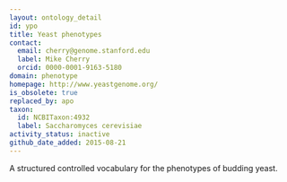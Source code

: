 ```yaml
---
layout: ontology_detail
id: ypo
title: Yeast phenotypes
contact:
  email: cherry@genome.stanford.edu
  label: Mike Cherry
  orcid: 0000-0001-9163-5180
domain: phenotype
homepage: http://www.yeastgenome.org/
is_obsolete: true
replaced_by: apo
taxon:
  id: NCBITaxon:4932
  label: Saccharomyces cerevisiae
activity_status: inactive
github_date_added: 2015-08-21
---
```


A structured controlled vocabulary for the phenotypes of budding yeast.
